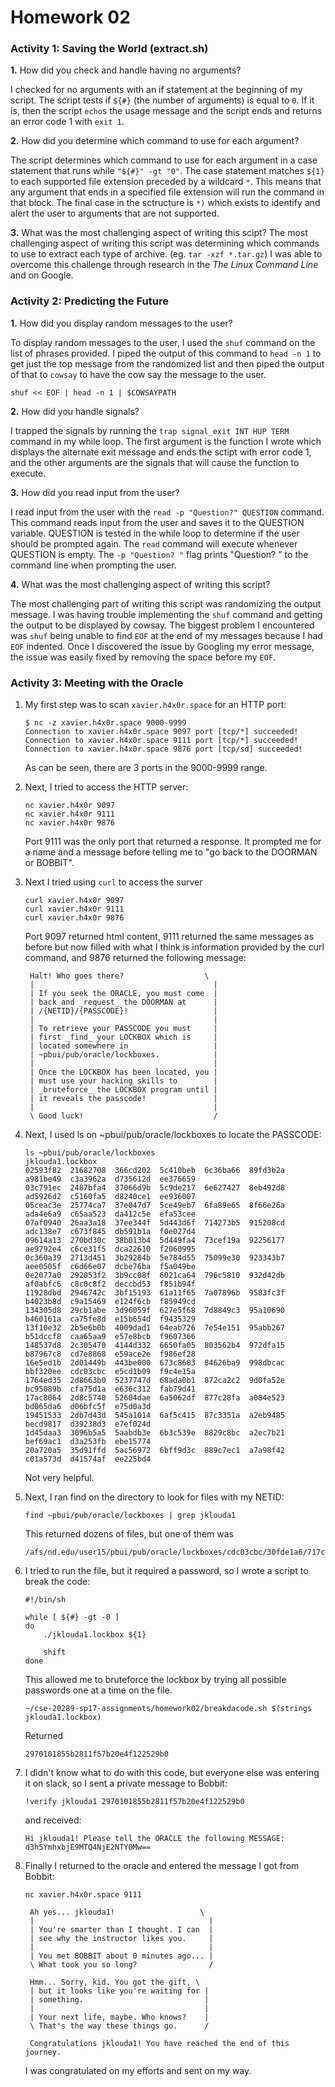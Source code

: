 Homework 02
===========

### Activity 1: Saving the World (extract.sh)

**1.** How did you check and handle having no arguments?

I checked for no arguments with an if statement at the beginning of my script.  The script tests if 
`${#}` (the number of arguments) is equal to `0`.  If it is, then the script `echo`s the usage message
and the script ends and returns an error code 1 with `exit 1`.

**2.** How did you determine which command to use for each argument?

The script determines which command to use for each argument in a case statement that runs while 
`"${#}" -gt "0"`.  The case statement matches `${1}` to each supported file extension preceded by a 
wildcard `*`.  This means that any argument that ends in a specified file extension will run the
command in that block.  The final case in the sctructure is `*)` which exists to identify and alert the 
user to arguments that are not supported.

**3.** What was the most challenging aspect of writing this scipt?
The most challenging aspect of writing this script was determining which commands to use to extract each
type of archive. (eg. `tar -xzf *.tar.gz`)  I was able to overcome this challenge through research in
the *The Linux Command Line* and on Google.

### Activity 2: Predicting the Future

**1.** How did you display random messages to the user?

To display random messages to the user, I used the `shuf` command on the list of phrases provided.
I piped the output of this command to `head -n 1` to get just the top message from the randomized list
and then piped the output of that to `cowsay` to have the cow say the message to the user.

```
shuf << EOF | head -n 1 | $COWSAYPATH
```

**2.** How did you handle signals?

I trapped the signals by running the `trap signal_exit INT HUP TERM` command in my while loop.  The
first argument is the function I wrote which displays the alternate exit message and ends the sctipt
with error code 1, and the other arguments are the signals that will cause the function to execute.

**3.** How did you read input from the user?

I read input from the user with the `read -p "Question?" QUESTION` command.  This command reads input
from the user and saves it to the QUESTION variable.  QUESTION is tested in the while loop to determine
if the user should be prompted again.  The `read` command will execute whenever QUESTION is empty.  The
`-p "Question? "` flag prints "Question? " to the command line when prompting the user.

**4.** What was the most challenging aspect of writing this script?

The most challenging part of writing this script was randomizing the output message.  I was having
trouble implementing the `shuf` command and getting the output to be displayed by cowsay.  The biggest
problem I encountered was `shuf` being unable to find `EOF` at the end of my messages because I had 
`EOF` indented.  Once I discovered the issue by Googling my error message, the issue was easily fixed
by removing the space before my `EOF`.

### Activity 3: Meeting with the Oracle

1. My first step was to scan `xavier.h4x0r.space` for an HTTP port:

    ```
    $ nc -z xavier.h4x0r.space 9000-9999
    Connection to xavier.h4x0r.space 9097 port [tcp/*] succeeded!
    Connection to xavier.h4x0r.space 9111 port [tcp/*] succeeded!
    Connection to xavier.h4x0r.space 9876 port [tcp/sd] succeeded!
    ```

    As can be seen, there are 3 ports in the 9000-9999 range.

2. Next, I tried to access the HTTP server:

    ```
    nc xavier.h4x0r 9097
    nc xavier.h4x0r 9111
    nc xavier.h4x0r 9876
    ```
    
    Port 9111 was the only port that returned a response.  It prompted me for a name and a message
    before telling me to "go back to the DOORMAN or BOBBIT".

3. Next I tried using `curl` to access the surver

    ```
    curl xavier.h4x0r 9097
    curl xavier.h4x0r 9111
    curl xavier.h4x0r 9876
    ```

    Port 9097 returned html content, 9111 returned the same messages as before but now filled with
    what I think is information provided by the curl command, and 9876 returned the following message:

    ```
     Halt! Who goes there?                  \
     |                                        |
     | If you seek the ORACLE, you must come  |
     | back and _request_ the DOORMAN at      |
     | /{NETID}/{PASSCODE}!                   |
     |                                        |
     | To retrieve your PASSCODE you must     |
     | first _find_ your LOCKBOX which is     |
     | located somewhere in                   |
     | ~pbui/pub/oracle/lockboxes.            |
     |                                        |
     | Once the LOCKBOX has been located, you |
     | must use your hacking skills to        |
     | _bruteforce_ the LOCKBOX program until |
     | it reveals the passcode!               |
     |                                        |
     \ Good luck!                             /
     ```

4. Next, I used ls on ~pbui/pub/oracle/lockboxes to locate the PASSCODE:

    ```
    ls ~pbui/pub/oracle/lockboxes
    jklouda1.lockbox
    02593f82  21682708  366cd202  5c410beb  6c36ba66  89fd3b2a  a981be49  c3a3962a  d735612d  ee376659
    03c791ec  2487bfa4  37066d9b  5c9de217  6e627427  8eb492d8  ad5926d2  c5160fa5  d8240ce1  ee936007
    05ceac3e  25774ca7  37e047d7  5ce49eb7  6fa89e65  8f66e26a  ada4e6a9  c65aa523  da412c5e  efa53cee
    07af0940  26aa3a18  37ee344f  5d443d6f  714273b5  915208cd  adc138e7  c673f845  db591b1a  f0e027d4
    09614a13  270bd30c  38b013b4  5d449fa4  73cef19a  92256177  ae9792e4  c6ce31f5  dca22610  f2060995
    0c360a39  2713d451  3b29284b  5e784d55  75099e30  923343b7  aee0505f  c6d66e07  dcbe76ba  f5a049be
    0e2077a0  292053f2  3b9cc08f  6021ca64  796c5810  932d42db  af0abfc6  c8c0c8f2  deccbd53  f851b94f
    11928dbd  2946742c  3bf15193  61a11f65  7a07896b  9583fc3f  b4023b8d  c9a15469  e124f6cb  f85949cd
    134305d8  29cb1abe  3d96059f  627e5f68  7d8849c3  95a10690  b460161a  ca75fe8d  e15b654d  f9435329
    13f10e32  2b5e6b0b  4009dad1  64eab726  7e54e151  95abb267  b51dccf8  caa65aa9  e57e8bcb  f9607366
    148537d8  2c305470  4144d332  6650fa05  803562b4  972dfa15  b87967c8  cd7e8868  e59ace2e  f986ef28
    16e5ed1b  2d01449b  443be000  673c8683  84626ba9  998dbcac  bbf320ee  cdc03cbc  e5cd1b09  f9c4e15a
    1764ed35  2d8663b0  5237747d  68ada0b1  872ca2c2  9d0fa52e  bc95089b  cfa75d1a  e636c312  fab79d41
    17ac8064  2d8c5740  52604dae  6a5062df  877c28fa  a084e523  bd065da6  d06bfc5f  e75d0a3d
    19451533  2db7d43d  545a1014  6af5c415  87c3351a  a2eb9485  becd9817  d39238d3  e7ef024d
    1d45daa3  3096b5a5  5aabdb3e  6b3c539e  8829c8bc  a2ec7b21  bef69ac1  d3a253fb  ebe15774
    20a720a5  35d91ffd  5ac56972  6bff9d3c  889c7ec1  a7a98f42  c01a573d  d41574af  ee225bd4
    ```

    Not very helpful.

5. Next, I ran find on the directory to look for files with my NETID:

    ```
    find ~pbui/pub/oracle/lockboxes | grep jklouda1
    ```
    
    This returned dozens of files, but one of them was

    ```
    /afs/nd.edu/user15/pbui/pub/oracle/lockboxes/cdc03cbc/30fde1a6/717c2a0a/16c4ac94/jklouda1.lockbox
    ```

6. I tried to run the file, but it required a password, so I wrote a script to break the code:

    ```
    #!/bin/sh

    while [ ${#} -gt -0 ]
    do
        ./jklouda1.lockbox ${1}

        shift
    done
    ```

    This allowed me to bruteforce the lockbox by trying all possible passwords one at a time on the
    file.

    ```
    ~/cse-20289-sp17-assignments/homework02/breakdacode.sh $(strings jklouda1.lockbox)
    ```

    Returned

    ```
    2970101855b2811f57b20e4f122529b0
    ```

7. I didn't know what to do with this code, but everyone else was entering it on slack, so I sent a private message to Bobbit:

    ```
    !verify jklouda1 2970101855b2811f57b20e4f122529b0
    ```

    and received:

    ```
    Hi jklouda1! Please tell the ORACLE the following MESSAGE: d3h5YmhxbjE9MTQ4NjE2NTY0Mw==
    ```

8. Finally I returned to the oracle and entered the message I got from Bobbit:

    ```
    nc xavier.h4x0r.space 9111
    ```

    ```
     Ah yes... jklouda1!                   \
     |                                       |
     | You're smarter than I thought. I can  |
     | see why the instructor likes you.     |
     |                                       |
     | You met BOBBIT about 0 minutes ago... |
     \ What took you so long?                /

     Hmm... Sorry, kid. You got the gift, \
     | but it looks like you're waiting for |
     | something.                           |
     |                                      |
     | Your next life, maybe. Who knows?    |
     \ That's the way these things go.      /

     Congratulations jklouda1! You have reached the end of this journey.
    ```

    I was congratulated on my efforts and sent on my way.
